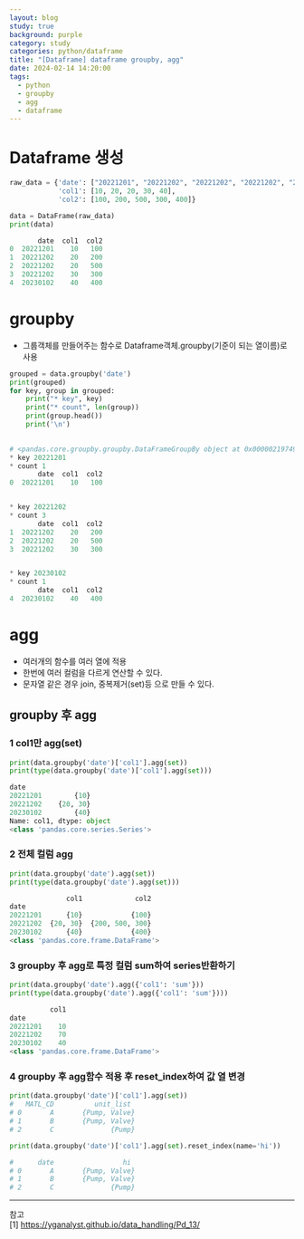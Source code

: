 ```yaml
---
layout: blog
study: true
background: purple
category: study
categories: python/dataframe
title: "[Dataframe] dataframe groupby, agg"
date: 2024-02-14 14:20:00
tags:
  - python
  - groupby
  - agg
  - dataframe
---
```


# Dataframe 생성

```python
raw_data = {'date': ["20221201", "20221202", "20221202", "20221202", "20230102"],
            'col1': [10, 20, 20, 30, 40],
            'col2': [100, 200, 500, 300, 400]}

data = DataFrame(raw_data)
print(data)

       date  col1  col2
0  20221201    10   100
1  20221202    20   200
2  20221202    20   500
3  20221202    30   300
4  20230102    40   400

```

# groupby

- 그룹객체를 만들어주는 함수로 Dataframe객체.groupby(기준이 되는 열이름)로 사용

```python
grouped = data.groupby('date')
print(grouped)
for key, group in grouped:
    print("* key", key)
    print("* count", len(group))
    print(group.head())
    print('\n')
    
```

```python
# <pandas.core.groupby.groupby.DataFrameGroupBy object at 0x0000021974982A90>
* key 20221201
* count 1
       date  col1  col2
0  20221201    10   100


* key 20221202
* count 3
       date  col1  col2
1  20221202    20   200
2  20221202    20   500
3  20221202    30   300


* key 20230102
* count 1
       date  col1  col2
4  20230102    40   400
```

# agg

- 여러개의 함수를 여러 열에 적용
- 한번에 여러 컬럼을 다르게 연산할 수 있다.
- 문자열 같은 경우 join, 중복제거(set)등 으로 만들 수 있다.

## groupby 후 agg

### 1 col1만 agg(set)

```python
print(data.groupby('date')['col1'].agg(set))
print(type(data.groupby('date')['col1'].agg(set)))

date
20221201        {10}
20221202    {20, 30}
20230102        {40}
Name: col1, dtype: object
<class 'pandas.core.series.Series'>
```

### 2 전체 컬럼 agg

```python
print(data.groupby('date').agg(set))
print(type(data.groupby('date').agg(set)))

              col1             col2
date                               
20221201      {10}            {100}
20221202  {20, 30}  {200, 500, 300}
20230102      {40}            {400}
<class 'pandas.core.frame.DataFrame'>

```

### 3 groupby 후 agg로 특정 컬럼 sum하여 series반환하기

```python
print(data.groupby('date').agg({'col1': 'sum'}))
print(type(data.groupby('date').agg({'col1': 'sum'})))

          col1
date          
20221201    10
20221202    70
20230102    40
<class 'pandas.core.frame.DataFrame'>

```

### 4 groupby 후 agg함수 적용 후 reset_index하여 값 열 변경

```python
print(data.groupby('date')['col1'].agg(set))
#   MATL_CD          unit_list
# 0       A       {Pump, Valve}
# 1       B       {Pump, Valve}
# 2       C              {Pump}

print(data.groupby('date')['col1'].agg(set).reset_index(name='hi'))

#      date                 hi
# 0       A       {Pump, Valve}
# 1       B       {Pump, Valve}
# 2       C              {Pump}
```

---
참고  
[1] https://yganalyst.github.io/data_handling/Pd_13/
